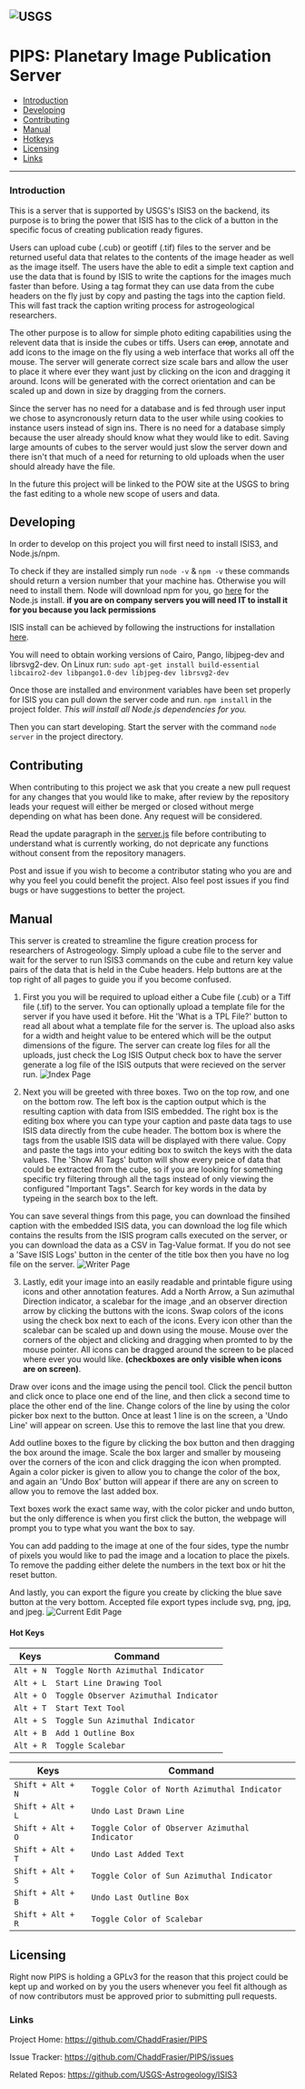 ![USGS](https://upload.wikimedia.org/wikipedia/commons/0/08/USGS_logo.png)
-------------------------------------------------------------------------------------------------------------
# PIPS: Planetary Image Publication Server
- [Introduction](#Introduction)
- [Developing](#Developing)
- [Contributing](#Contributing)
- [Manual](#Manual)
- [Hotkeys](#Hot-Keys)
- [Licensing](#Licensing)
- [Links](#Links)
-------------------------------------------------------------------------------------------------------------
### Introduction

This is a server that is supported by USGS's ISIS3 on the backend, its purpose is to bring the 
power that ISIS has to the click of a button in the specific focus
of creating publication ready figures.

Users can upload cube (.cub) or geotiff (.tif) files to the server and be returned 
useful data that relates to the contents of the image header as well as the image itself.
The users have the able to edit a simple text caption and use the data that is found by ISIS
to write the captions for the images much faster than before. Using a tag format they can use data 
from the cube headers on the fly just by copy and pasting the tags into the caption field.
This will fast track the caption writing process for astrogeological researchers.

The other purpose is to allow for simple photo editing capabilities using the relevent data 
that is inside the cubes or tiffs. Users can ~~crop~~, annotate and add icons to the image on the fly using
a web interface that works all off the mouse.
The server will generate correct size scale bars and allow the user to place it where ever they 
want just by clicking on the icon and dragging it around. Icons will be generated with the correct
orientation and can be scaled up and down in size by dragging from the corners. 

Since the server has no need for a database and is fed through user input we chose to asyncronously
return data to the user while using cookies to instance users instead of sign ins. There is no need for a 
database simply because the user already should know what they would like to edit. Saving large amounts of
cubes to the server would just slow the server down and there isn't that much of a need for returning to old
uploads when the user should already have the file.

In the future this project will be linked to the POW site at the USGS to bring the fast editing
to a whole new scope of users and data.

## Developing

In order to develop on this project you will first need to install ISIS3, and Node.js/npm.

To check if they are installed simply run `node -v` & `npm -v` 
these commands should return a version number that your machine has. Otherwise you will need to install them.
Node will download npm for you, go [here](https://nodejs.org/en/) for the Node.js install.
__if you are on company servers you will need IT to install it for you because you lack permissions__

ISIS install can be achieved by following the instructions 
for installation [here](https://github.com/USGS-Astrogeology/ISIS3).

You will need to obtain working versions of Cairo, Pango, libjpeg-dev and librsvg2-dev.
On Linux run: 
`sudo apt-get install build-essential libcairo2-dev libpango1.0-dev libjpeg-dev librsvg2-dev`

Once those are installed and environment variables have been set properly for 
ISIS you can pull down the server code and run.
`npm install` in the project folder. 
*This will install all Node.js dependencies for you.*

Then you can start developing.
Start the server with the command `node server` in the project directory.

## Contributing

When contributing to this project we ask that you create a new pull request for 
any changes that you would like to make, after review by the repository leads your
request will either be merged or closed without merge depending on what has been done. 
Any request will be considered.

Read the update paragraph in the [server.js](https://github.com/ChaddFrasier/PIPS/blob/master/server.js)
file before contributing to understand what is currently working, do not depricate any functions without
consent from the repository managers.

Post and issue if you wish to become a contributor stating who you are 
and why you feel you could benefit the project. 
Also feel post issues if you find bugs or have suggestions to better the project.

## Manual

This server is created to streamline the figure creation process for researchers of Astrogeology. 
Simply upload a cube file to the server and wait for the server to run ISIS3 commands on the cube and return
key value pairs of the data that is held in the Cube headers. Help buttons are at the top right of all
pages to guide you if you become confused.  

1. First you you will be required to upload either a Cube file (.cub) or a Tiff file (.tif) to 
the server. You can optionally upload a template file for the server if you have used it before.
Hit the 'What is a TPL File?' button to read all about what a template file for the server is. The 
upload also asks for a width and height value to be entered which will be the output dimensions of the figure.
The server can create log files for all the uploads, just check the Log ISIS Output check box to have the server
generate a log file of the ISIS outputs that were recieved on the server run.
![Index Page](https://i.imgur.com/heJsyM4.png)

2. Next you will be greeted with three boxes. Two on the top row, and one on the bottom row. 
The left box is the caption output which is the resulting caption with data from ISIS embedded. The right
box is the editing box where you can type your caption and paste data tags to use ISIS data directly
from the cube header. The bottom box is where the tags from the usable ISIS data will be displayed with
there value. Copy and paste the tags into your editing box to switch the keys with the data values. The 'Show All Tags'
button will show every peice of data that could be extracted from the cube, so if you are looking for something 
specific try filtering through all the tags instead of only viewing the configured "Important Tags". Search for key 
words in the data by typeing in the search box to the left.

You can save several things from this page, you can download the finsihed caption with the embedded
ISIS data, you can download the log file which contains the results from the ISIS program calls executed
on the server, or you can download the data as a CSV in Tag-Value format. If you do not see a 'Save ISIS
Logs' button in the center of the title box then you have no log file on the server.
![Writer Page](https://i.imgur.com/GTBFFIC.png)

3. Lastly, edit your image into an easily readable and printable figure using icons and other annotation features.
Add a North Arrow, a Sun azimuthal Direction indicator, a scalebar for the image ,and an observer
direction arrow by clicking the buttons with the icons. Swap colors of the icons using the check box
next to each of the icons. Every icon other than the scalebar can be scaled up and down using the mouse. 
Mouse over the corners of the object and clicking and dragging when promted to by the mouse pointer. All icons can be dragged around the screen to be placed where ever you would like.
__(checkboxes are only visible when icons are on screen)__.

Draw over icons and the image using the pencil tool. Click the pencil button and click once to place one 
end of the line, and then click a second time to place the other end of the line. Change colors of the
line by using the color picker box next to the button. Once at least 1 line is on the screen,
a 'Undo Line' will appear on screen. Use this to remove the last line that you drew. 

Add outline boxes to the figure by clicking the box button and then dragging the box around the image.
Scale the box larger and smaller by mouseing over the corners of the icon and click dragging the icon
when prompted. Again a color picker is given to allow you to change the color of the box, and again an
'Undo Box' button will appear if there are any on screen to allow you to remove the last added box.

Text boxes work the exact same way, with the color picker and undo button, but the only difference is 
when you first click the button, the webpage will prompt you to type what you want the box to say.

You can add padding to the image at one of the four sides, type the numbr of pixels you would like to
pad the image and a location to place the pixels. To remove the padding either delete the numbers
in the text box or hit the reset button.

And lastly, you can export the figure you create by clicking the blue save button at the very bottom.
Accepted file export types include svg, png, jpg, and jpeg.
![Current Edit Page](https://i.imgur.com/m2vYsAs.png)

#### Hot Keys

Keys      | Command
----------|----------------------------------------  
`Alt + N` | `Toggle North Azimuthal Indicator`
`Alt + L` | `Start Line Drawing Tool`
`Alt + O` | `Toggle Observer Azimuthal Indicator`
`Alt + T` | `Start Text Tool`
`Alt + S` | `Toggle Sun Azimuthal Indicator`
`Alt + B` | `Add 1 Outline Box`
`Alt + R` | `Toggle Scalebar`

Keys              | Command
------------------|----------------------------------------  
`Shift + Alt + N` | `Toggle Color of North Azimuthal Indicator`
`Shift + Alt + L` | `Undo Last Drawn Line`
`Shift + Alt + O` | `Toggle Color of Observer Azimuthal Indicator`
`Shift + Alt + T` | `Undo Last Added Text`
`Shift + Alt + S` | `Toggle Color of Sun Azimuthal Indicator`
`Shift + Alt + B` | `Undo Last Outline Box`
`Shift + Alt + R` | `Toggle Color of Scalebar`

## Licensing

Right now PIPS is holding a GPLv3 for the reason that this project could be kept up 
and worked on by you the users whenever you feel fit although as of now contributors
must be approved prior to submitting pull requests.

### Links

Project Home: https://github.com/ChaddFrasier/PIPS

Issue Tracker: https://github.com/ChaddFrasier/PIPS/issues

Related Repos: https://github.com/USGS-Astrogeology/ISIS3
